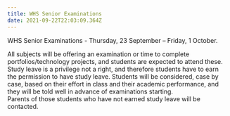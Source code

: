 ```yaml
---
title: WHS Senior Examinations
date: 2021-09-22T22:03:09.364Z
---
```

WHS Senior Examinations - Thursday, 23 September – Friday, 1 October.  

All subjects will be offering an examination or time to complete portfolios/technology projects, and students are expected to attend these. Study leave is a privilege not a right, and therefore students have to earn the permission to have study leave. Students will be considered, case by case, based on their effort in class and their academic performance, and they will be told well in advance of examinations starting.  
Parents of those students who have not earned study leave will be contacted.
